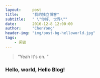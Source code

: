 ```yaml
---
layout:     post
title:      "我的独立博客"
subtitle:   " \"你好, 世界\""
date:       2016-12-8 12:00:00
author:     "ChenYong"
header-img: "img/post-bg-helloworld.jpg"
tags:
    - 闲谈
---
```


> “Yeah It's on. ”

### Hello, world, Hello Blog!